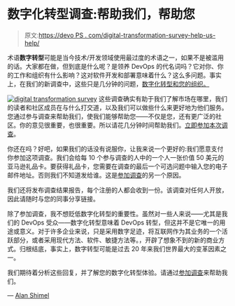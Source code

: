 # 数字化转型调查:帮助我们，帮助您

> 原文:[https://devo PS . com/digital-transformation-survey-help-us-help/](https://devops.com/digital-transformation-survey-help-us-help/)

术语**数字转型**可能是当今技术/开发领域使用最过度的术语之一，如果不是被滥用的话。大家都在做，但到底是什么呢？是领养 DevOps 的代名词吗？它对你、你的工作和组织有什么影响？这对软件开发和部署意味着什么？这么多问题。事实上，在我们的新调查中，这些只是几分钟的问题，[数字化转型和您的组织。](https://www.surveymonkey.com/r/55L2C3S)

[![digital transformation survey](../Images/71111c81574995e6128591b5a42f1734.png)](https://www.surveymonkey.com/r/55L2C3S) 这些调查确实有助于我们了解市场在哪里，我们的读者和社区成员在与什么打交道，以及我们可以做些什么来更好地为他们服务。您通过参与调查来帮助我们，使我们能够帮助您——不仅是您，还有更广泛的社区。你的意见很重要，也很重要。所以请花几分钟时间帮助我们。[立即参加本次调查](https://www.surveymonkey.com/r/55L2C3S)。

你还在吗？好吧，如果我们的话没有说服你，让我来说一个更好的:我们愿意支付你参加这项调查。我们会给每 10 个参与调查的人中的一个人一张价值 50 美元的亚马逊礼品卡。要获得礼品卡，您需要在调查的最后一个可选问题中输入您的电子邮件地址。否则我们不知道发给谁。这是[参加调查](https://www.surveymonkey.com/r/55L2C3S)的另一个原因。

我们还将发布调查结果报告，每个注册的人都会收到一份。该调查对任何人开放，因此请随时与您的同事分享链接。

除了参加调查，我不想贬低数字化转型的重要性。虽然对一些人来说——尤其是我们的 DevOps 受众——数字化转型意味着 DevOps 转型，但这并不是它唯一的用途或意义。对于许多企业来说，只是采用数字足迹，将互联网作为其业务的一个活跃部分，或者采用现代方法、软件、敏捷方法等。，开辟了想象不到的新的商业方式。归根结底，事实上，数字转型可能是过去 20 年来我们世界最大的变革因素之一。

我们期待着分析这些回复，并了解您的数字化转型体验。请通过[参加调查](https://www.surveymonkey.com/r/55L2C3S)来帮助我们。

— [Alan Shimel](https://devops.com/author/ashimmy/)